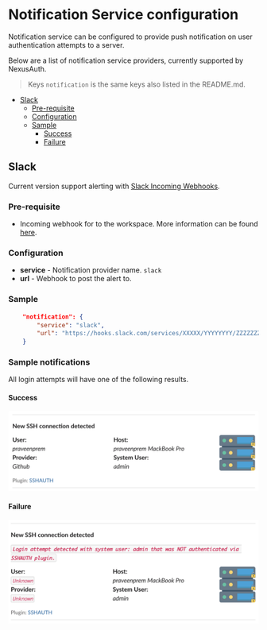 # Notification Service configuration
Notification service can be configured to provide push notification on user authentication attempts to a server. 

Below are a list of notification service providers, currently supported by NexusAuth.

> Keys `notification` is the same keys also listed in the README.md.

- [Slack](#slack)
    - [Pre-requisite](#pre-requisite)
    - [Configuration](#configuration)
    - [Sample](#sample)
        - [Success](#success)
        - [Failure](#failure)

## Slack

Current version support alerting with [Slack Incoming Webhooks](https://api.slack.com/incoming-webhooks).

### Pre-requisite
- Incoming webhook for to the workspace. More information can be found [here](https://api.slack.com/messaging/webhooks).

### Configuration
- **service** - Notification provider name. `slack`
- **url** - Webhook to post the alert to.

### Sample
```json
    "notification": {
        "service": "slack",
        "url": "https://hooks.slack.com/services/XXXXX/YYYYYYYY/ZZZZZZZZZZZZZZZZZ"
    }
```
### Sample notifications
All login attempts will have one of the following results.

#### Success
![slack-notification-success](Slack-notification-success.png)
#### Failure
![slack-notification-fail](Slack-notification-fail.png)
